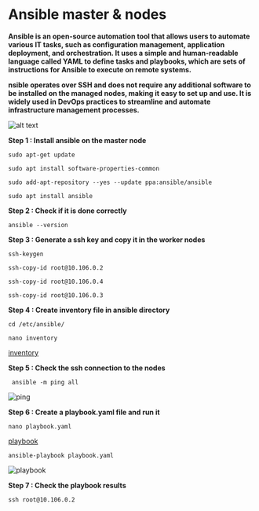 # Ansible master & nodes
**Ansible is an open-source automation tool that allows users to automate various IT tasks, such as configuration management, application deployment, and orchestration. It uses a simple and human-readable language called YAML to define tasks and playbooks, which are sets of instructions for Ansible to execute on remote systems.**

**nsible operates over SSH and does not require any additional software to be installed on the managed nodes, making it easy to set up and use. It is widely used in DevOps practices to streamline and automate infrastructure management processes.**

![alt text](https://www.devopsschool.com/blog/wp-content/uploads/2019/07/Understanding-Ansible-Architecture-using-diagram1.png)

**Step 1 : Install ansible on the master node**

`sudo apt-get update`

`sudo apt install software-properties-common`

`sudo add-apt-repository --yes --update ppa:ansible/ansible`

`sudo apt install ansible`

**Step 2 : Check if it is done correctly**

`ansible --version`

**Step 3 : Generate a ssh key and copy it in the worker nodes**

`ssh-keygen`

`ssh-copy-id root@10.106.0.2`

`ssh-copy-id root@10.106.0.4`

`ssh-copy-id root@10.106.0.3`

**Step 4 : Create inventory file in ansible directory**

`cd /etc/ansible/`

`nano inventory`

[inventory](https://github.com/gakengabinatsume/DevOps2023/blob/main/Ansible_project/inventory)

**Step 5 : Check the ssh connection to the nodes**

` ansible -m ping all`

![ping](https://github.com/gakengabinatsume/DevOps2023/assets/141765846/00f34204-252d-4bb2-bce2-d2f63ebbc070)

**Step 6 : Create a playbook.yaml file and run it**

`nano playbook.yaml`

[playbook](https://github.com/gakengabinatsume/DevOps2023/blob/main/Ansible_project/playbook.yaml/)

`ansible-playbook playbook.yaml`

![playbook](https://github.com/gakengabinatsume/DevOps2023/assets/141765846/7d430aa0-9816-4f45-81a0-2baa0636c27d)

**Step 7 : Check the playbook results**

`ssh root@10.106.0.2`

